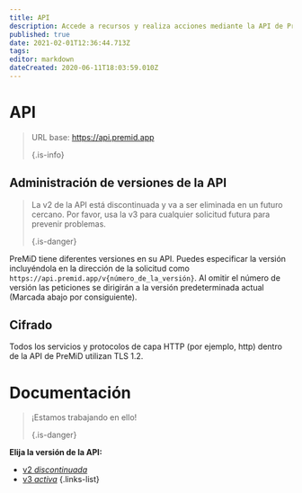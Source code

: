 ```yaml
---
title: API
description: Accede a recursos y realiza acciones mediante la API de PreMiD
published: true
date: 2021-02-01T12:36:44.713Z
tags:
editor: markdown
dateCreated: 2020-06-11T18:03:59.010Z
---
```


# API

> URL base: https://api.premid.app 
> 
> {.is-info}

## Administración de versiones de la API
> La v2 de la API está discontinuada y va a ser eliminada en un futuro cercano. Por favor, usa la v3 para cualquier solicitud futura para prevenir problemas. 
> 
> {.is-danger}

PreMiD tiene diferentes versiones en su API. Puedes especificar la versión incluyéndola en la dirección de la solicitud como `https://api.premid.app/v{número_de_la_versión}`. Al omitir el número de versión las peticiones se dirigirán a la versión predeterminada actual (Marcada abajo por consiguiente).

## Cifrado

Todos los servicios y protocolos de capa HTTP (por ejemplo, http) dentro de la API de PreMiD utilizan TLS 1.2.

# Documentación
> ¡Estamos trabajando en ello! 
> 
> {.is-danger}

**Elija la versión de la API:**
- [v2 *discontinuada*](/dev/api/v2)
- [v3 *activa*](/dev/api/v3)
{.links-list}